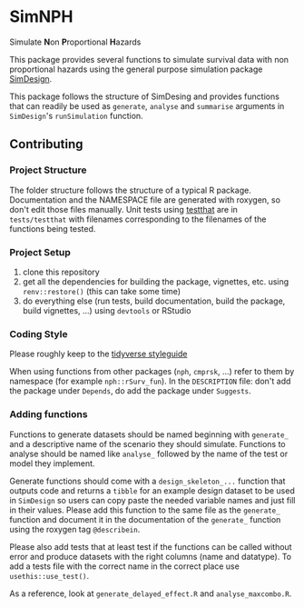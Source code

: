 # SimNPH

Simulate **N**on **P**roportional **H**azards

This package provides several functions to simulate survival data with non
proportional hazards using the general purpose simulation package
[SimDesign](https://cran.r-project.org/package=SimDesign).

This package follows the structure of SimDesing and provides functions that
can readily be used as `generate`, `analyse` and `summarise` arguments in 
`SimDesign`'s `runSimulation` function. 

## Contributing

### Project Structure

The folder structure follows the structure of a typical R package. Documentation
and the NAMESPACE file are generated with roxygen, so don't edit those files
manually. Unit tests using
[testthat](https://cran.r-project.org/package=testthat) are in `tests/testthat`
with filenames corresponding to the filenames of the functions being tested. 

### Project Setup

1. clone this repository
2. get all the dependencies for building the package, vignettes, etc. 
   using `renv::restore()` (this can take some time)
4. do everything else (run tests, build documentation, build the package,
   build vignettes, ...) using `devtools` or RStudio

### Coding Style

Please roughly keep to the [tidyverse styleguide](https://style.tidyverse.org/)

When using functions from other packages (`nph`, `cmprsk`, ...) refer to them 
by namespace (for example `nph::rSurv_fun`). In the `DESCRIPTION` file: don't 
add the package under `Depends`, do add the package under `Suggests`.

### Adding functions

Functions to generate datasets should be named beginning with `generate_` and a 
descriptive name of the scenario they should simulate. Functions to analyse 
should be named like `analyse_` followed by the name of the test or model they
implement.

Generate functions should come with a `design_skeleton_...` function that outputs
code and returns a `tibble` for an example design dataset to be used in `SimDesign`
so users can copy paste the needed variable names and just fill in their values. 
Please add this function to the same file as the `generate_` function and document 
it in the documentation of the `generate_` function using the roxygen tag 
`@describein`.

Please also add tests that at least test if the functions can be called without 
error and produce datasets with the right columns (name and datatype). To add a 
tests file with the correct name in the correct place use `usethis::use_test()`.

As a reference, look at `generate_delayed_effect.R` and `analyse_maxcombo.R`.

